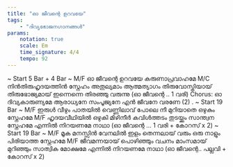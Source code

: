 ```yaml
---
title: "ഓ ജീവന്റെ ഉറവയേ"
tags:
    - "ദിവ്യഭോജനഗാനങ്ങൾ"
params:
    notation: true
    scale: Em
    time_signature: 4/4
    tempo: 92
---
```


~ Start 5 Bar + 4 Bar  ~
M/F
ഓ ജീവന്റെ ഉറവയേ
കരുണാപ്രവാഹമേ
M/C 
നിൻതിരുഹൃദയത്തിൻ സ്നേഹം 
അതുല്യമാം ആത്മത്യാഗം
തിരുവോസ്തിയായ് തിരുഭോജ്യമായ് 
ഇന്നെന്നെ തിരഞ്ഞു വരുന്നു 
(ഓ ജീവന്റെ .. 1 വരി) 
Chorus:
ഓ ദിവ്യകാരുണ്യമേ ആരാധ്യനേ സംപൂജ്യനേ 
എൻ ജീവനേ വരണേ (2) 
.
~ Start 19 Bar ~
M/F
ഇരുൾ വീഴും പാതയിൽ വെണ്ണിലാവ് പോലെ നീ 
മുറിയാതെ ഒഴുകും സ്നേഹമേ
M/F
ഹൃദയവീഥിയിൽ ഒഴുകി
മിഴിനീർ കവിൾത്തടം തുടയ്ക്കും
സാന്ത്വന സ്നേഹമേ
എന്നിൽ നിറയണമേ നാഥാ 
(ഓ ജീവന്റെ ... 1 വരി + കോറസ് x 2) 
~ Start 19 Bar ~
M/F
മൂക മനസ്സിൻ വേനലിൽ ഇളം തെന്നലായ് വരും 
ഒരു നാളും പിരിയാത്ത സ്നേഹമേ
M/F
ജീവമന്നയായ് പൊഴിഞ്ഞും
വചനം മാംസമായ് മുറിഞ്ഞും
സാത്വിക മോക്ഷമേ
എന്നിൽ നിറയണമേ നാഥാ 
(ഓ ജീവന്റെ.. പല്ലവി + കോറസ് x 2)
